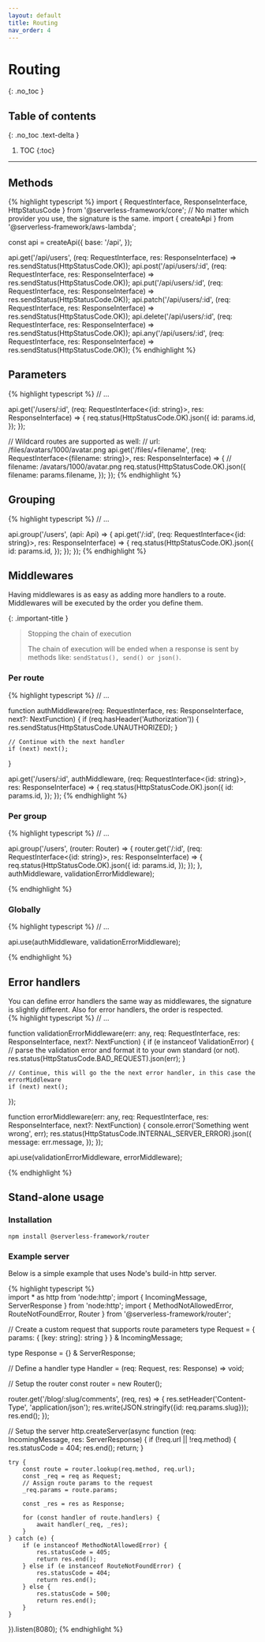 ```yaml
---
layout: default
title: Routing
nav_order: 4
---
```


# Routing
{: .no_toc }

## Table of contents
{: .no_toc .text-delta }

1. TOC
{:toc}

---

## Methods

{% highlight typescript %}
import { RequestInterface, ResponseInterface, HttpStatusCode } from '@serverless-framework/core';
// No matter which provider you use, the signature is the same.
import { createApi } from '@serverless-framework/aws-lambda';

const api = createApi({
    base: '/api',
});

api.get('/api/users', (req: RequestInterface, res: ResponseInterface) => 
    res.sendStatus(HttpStatusCode.OK));
api.post('/api/users/:id', (req: RequestInterface, res: ResponseInterface) => 
    res.sendStatus(HttpStatusCode.OK));
api.put('/api/users/:id', (req: RequestInterface, res: ResponseInterface) => 
    res.sendStatus(HttpStatusCode.OK));
api.patch('/api/users/:id', (req: RequestInterface, res: ResponseInterface) => 
    res.sendStatus(HttpStatusCode.OK));
api.delete('/api/users/:id', (req: RequestInterface, res: ResponseInterface) => 
    res.sendStatus(HttpStatusCode.OK));
api.any('/api/users/:id', (req: RequestInterface, res: ResponseInterface) => 
    res.sendStatus(HttpStatusCode.OK));
{% endhighlight %}

## Parameters
{% highlight typescript %}
// ...

api.get('/users/:id', (req: RequestInterface<{id: string}>, res: ResponseInterface) => {
        req.status(HttpStatusCode.OK).json({
        id: params.id,
    });
});

// Wildcard routes are supported as well:
// url: /files/avatars/1000/avatar.png
api.get('/files/+filename', (req: RequestInterface<{filename: string}>, res: ResponseInterface) => {
    // filename: /avatars/1000/avatar.png
    req.status(HttpStatusCode.OK).json({
        filename: params.filename,
    });
});
{% endhighlight %}

## Grouping 
{% highlight typescript %}
// ...

api.group('/users', (api: Api) => {
    api.get('/:id', (req: RequestInterface<{id: string}>, res: ResponseInterface) => {
        req.status(HttpStatusCode.OK).json({
            id: params.id,
        });
    });
});
{% endhighlight %}

## Middlewares
Having middlewares is as easy as adding more handlers to a route.  
Middlewares will be executed by the order you define them.  

{: .important-title }
> Stopping the chain of execution
>
>The chain of execution will be ended when a response is sent by methods like:
>`sendStatus(), send() or json()`.

### Per route
{% highlight typescript %}
// ...

function authMiddleware(req: RequestInterface, res: ResponseInterface, next?: NextFunction) {
    if (req.hasHeader('Authorization')) {
        res.sendStatus(HttpStatusCode.UNAUTHORIZED);
    }

    // Continue with the next handler
    if (next) next();
}

api.get('/users/:id', authMiddleware, (req: RequestInterface<{id: string}>, res: ResponseInterface) => {
    req.status(HttpStatusCode.OK).json({
        id: params.id,
    });
});
{% endhighlight %}

### Per group

{% highlight typescript %}
// ...

api.group('/users', (router: Router) => {
    router.get('/:id', (req: RequestInterface<{id: string}>, res: ResponseInterface) => {
        req.status(HttpStatusCode.OK).json({
            id: params.id,
        });
    });
}, authMiddleware, validationErrorMiddleware);

{% endhighlight %}

### Globally

{% highlight typescript %}
// ...

api.use(authMiddleware, validationErrorMiddleware);

{% endhighlight %}

## Error handlers
You can define error handlers the same way as middlewares, the signature is slightly different.
Also for error handlers, the order is respected.  
{% highlight typescript %}
// ...

function validationErrorMiddleware(err: any, req: RequestInterface, res: ResponseInterface, next?: NextFunction) {
    if (e instanceof ValidationError) {
        // parse the validation error and format it to your own standard (or not).
        res.status(HttpStatusCode.BAD_REQUEST).json(err);
    }

    // Continue, this will go the the next error handler, in this case the errorMiddleware
    if (next) next();
});

function errorMiddleware(err: any, req: RequestInterface, res: ResponseInterface, next?: NextFunction) {
    console.error('Something went wrong', err);
    res.status(HttpStatusCode.INTERNAL_SERVER_ERROR).json({
        message: err.message,
    });
});

api.use(validationErrorMiddleware, errorMiddleware);

{% endhighlight %}

## Stand-alone usage

### Installation

```shell
npm install @serverless-framework/router
```

### Example server

Below is a simple example that uses Node's build-in http server.  

{% highlight typescript %}  
import * as http from 'node:http';
import { IncomingMessage, ServerResponse } from 'node:http';
import { MethodNotAllowedError, RouteNotFoundError, Router } from '@serverless-framework/router';

// Create a custom request that supports route parameters
type Request = {
params: { [key: string]: string }
} & IncomingMessage;

type Response = {} & ServerResponse;

// Define a handler
type Handler = (req: Request, res: Response) => void;

// Setup the router
const router = new Router<Handler>();

router.get('/blog/:slug/comments', (req, res) => {
    res.setHeader('Content-Type', 'application/json');
    res.write(JSON.stringify({id: req.params.slug}));
    res.end();
});

// Setup the server
http.createServer(async function (req: IncomingMessage, res: ServerResponse) {
    if (!req.url || !req.method) {
        res.statusCode = 404;
        res.end();
        return;
    }

    try {
        const route = router.lookup(req.method, req.url);
        const _req = req as Request;
        // Assign route params to the request
        _req.params = route.params;
    
        const _res = res as Response;
    
        for (const handler of route.handlers) {
            await handler(_req, _res);
        }
    } catch (e) {
        if (e instanceof MethodNotAllowedError) {
            res.statusCode = 405;
            return res.end();
        } else if (e instanceof RouteNotFoundError) {
            res.statusCode = 404;
            return res.end();
        } else {
            res.statusCode = 500;
            return res.end();
        }
    }
}).listen(8080);
{% endhighlight %}